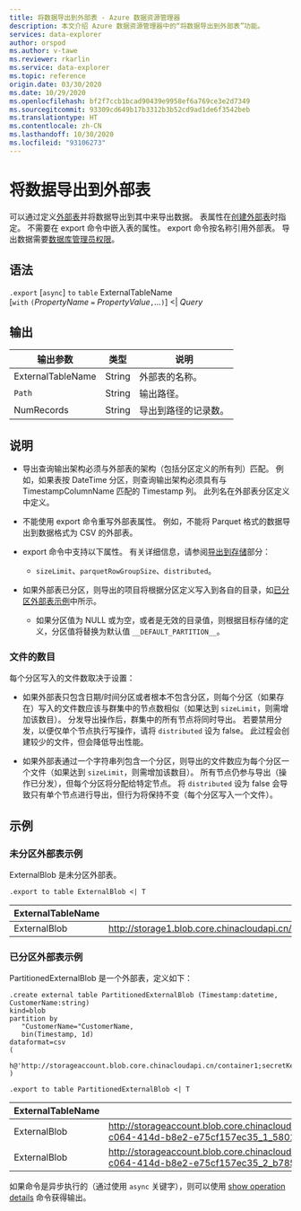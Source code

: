 ```yaml
---
title: 将数据导出到外部表 - Azure 数据资源管理器
description: 本文介绍 Azure 数据资源管理器中的“将数据导出到外部表”功能。
services: data-explorer
author: orspod
ms.author: v-tawe
ms.reviewer: rkarlin
ms.service: data-explorer
ms.topic: reference
origin.date: 03/30/2020
ms.date: 10/29/2020
ms.openlocfilehash: bf2f7ccb1bcad90439e9958ef6a769ce3e2d7349
ms.sourcegitcommit: 93309cd649b17b3312b3b52cd9ad1de6f3542beb
ms.translationtype: HT
ms.contentlocale: zh-CN
ms.lasthandoff: 10/30/2020
ms.locfileid: "93106273"
---
```

# <a name="export-data-to-an-external-table"></a>将数据导出到外部表

可以通过定义[外部表](../external-table-commands.md)并将数据导出到其中来导出数据。
表属性在[创建外部表](../external-tables-azurestorage-azuredatalake.md#create-or-alter-external-table)时指定。 不需要在 export 命令中嵌入表的属性。 export 命令按名称引用外部表。 导出数据需要[数据库管理员权限](../access-control/role-based-authorization.md)。

## <a name="syntax"></a>语法

`.export` [`async`] `to` `table` ExternalTableName <br>
[`with` `(`*PropertyName* `=` *PropertyValue*`,`...`)`] <| *Query*

## <a name="output"></a>输出

|输出参数 |类型 |说明
|---|---|---
|ExternalTableName  |String |外部表的名称。
|`Path`|String|输出路径。
|NumRecords|String| 导出到路径的记录数。

## <a name="notes"></a>说明

* 导出查询输出架构必须与外部表的架构（包括分区定义的所有列）匹配。 例如，如果表按 DateTime 分区，则查询输出架构必须具有与 TimestampColumnName 匹配的 Timestamp 列。 此列名在外部表分区定义中定义。

* 不能使用 export 命令重写外部表属性。
 例如，不能将 Parquet 格式的数据导出到数据格式为 CSV 的外部表。

* export 命令中支持以下属性。 有关详细信息，请参阅[导出到存储](export-data-to-storage.md)部分： 
   * `sizeLimit`、`parquetRowGroupSize`、`distributed`。

* 如果外部表已分区，则导出的项目将根据分区定义写入到各自的目录，如[已分区外部表示例](#partitioned-external-table-example)中所示。 
  * 如果分区值为 NULL 或为空，或者是无效的目录值，则根据目标存储的定义，分区值将替换为默认值 `__DEFAULT_PARTITION__`。 

### <a name="number-of-files"></a>文件的数目

每个分区写入的文件数取决于设置：
 * 如果外部表只包含日期/时间分区或者根本不包含分区，则每个分区（如果存在）写入的文件数应该与群集中的节点数相似（如果达到 `sizeLimit`，则需增加该数目）。 分发导出操作后，群集中的所有节点将同时导出。 若要禁用分发，以便仅单个节点执行写操作，请将 `distributed` 设为 false。 此过程会创建较少的文件，但会降低导出性能。

* 如果外部表通过一个字符串列包含一个分区，则导出的文件数应为每个分区一个文件（如果达到 `sizeLimit`，则需增加该数目）。 所有节点仍参与导出（操作已分发），但每个分区将分配给特定节点。 将 `distributed` 设为 false 会导致只有单个节点进行导出，但行为将保持不变（每个分区写入一个文件）。

## <a name="examples"></a>示例

### <a name="non-partitioned-external-table-example"></a>未分区外部表示例

ExternalBlob 是未分区外部表。 

```kusto
.export to table ExternalBlob <| T
```

|ExternalTableName|`Path`|NumRecords|
|---|---|---|
|ExternalBlob|http://storage1.blob.core.chinacloudapi.cn/externaltable1cont1/1_58017c550b384c0db0fea61a8661333e.csv|10|

### <a name="partitioned-external-table-example"></a>已分区外部表示例

PartitionedExternalBlob 是一个外部表，定义如下： 

```kusto
.create external table PartitionedExternalBlob (Timestamp:datetime, CustomerName:string) 
kind=blob
partition by 
   "CustomerName="CustomerName,
   bin(Timestamp, 1d)
dataformat=csv
( 
   h@'http://storageaccount.blob.core.chinacloudapi.cn/container1;secretKey'
)
```

```kusto
.export to table PartitionedExternalBlob <| T
```

|ExternalTableName|`Path`|NumRecords|
|---|---|---|
|ExternalBlob|http://storageaccount.blob.core.chinacloudapi.cn/container1/CustomerName=customer1/2019/01/01/fa36f35c-c064-414d-b8e2-e75cf157ec35_1_58017c550b384c0db0fea61a8661333e.csv|10|
|ExternalBlob|http://storageaccount.blob.core.chinacloudapi.cn/container1/CustomerName=customer2/2019/01/01/fa36f35c-c064-414d-b8e2-e75cf157ec35_2_b785beec2c004d93b7cd531208424dc9.csv|10|

如果命令是异步执行的（通过使用 `async` 关键字），则可以使用 [show operation details](../operations.md#show-operation-details) 命令获得输出。
